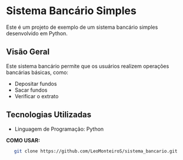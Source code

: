 # Sistema Bancário Simples

Este é um projeto de exemplo de um sistema bancário simples desenvolvido em Python.

## Visão Geral

Este sistema bancário permite que os usuários realizem operações bancárias básicas, como:

- Depositar fundos
- Sacar fundos
- Verificar o extrato

## Tecnologias Utilizadas

- Linguagem de Programação: Python


**COMO USAR:**
```bash
   git clone https://github.com/LeoMonteiroS/sistema_bancario.git
```

